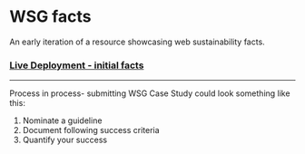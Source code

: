 # WSG facts

An early iteration of a resource showcasing web sustainability facts.


### [Live Deployment - initial facts](https://wsg-facts.netlify.app/)

---

Process in process- submitting WSG Case Study could look something like this:

1. Nominate a guideline
2. Document following success criteria
3. Quantify your success 